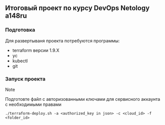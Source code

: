 ## Итоговый проект по курсу DevOps Netology a148ru

### Подготовка

Для развертываня проекта потребуются программы:
- terraform версии 1.9.X
- yc
- kubectl
- git


### Запуск проекта

> [!NOTE]
> Подготовте файл с авторизованными ключами для сервисного аккаунта с необходимыми правами


`./terraform-deploy.sh -a <authorized_key in json> -c <cloud_id> -f <folder_id>`

